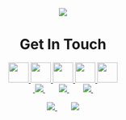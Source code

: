 <p align="center">
  <img src="https://capsule-render.vercel.app/api?type=waving&height=111&color=gradient&customColorList=30&text=Hello%20World!&descAlign=57&animation=blink&fontAlignY=50"/>
</p>

<h1 align="center"> Get In Touch</h1>
<div align="center">
  <a href="https://instagram.com/_edwin_12_">
    <img height="40" src="https://www.vectorlogo.zone/logos/instagram/instagram-icon.svg"/>
  </a>
  <a href="https://linkedin.com/in/edwin-sanjo-soji">
    <img height="40" src="https://www.vectorlogo.zone/logos/linkedin/linkedin-tile.svg"/>
  </a>
  <a href="https://x.com/edwinsanjosoji">
    <img height="40" src="https://freelogopng.com/images/all_img/1690643591twitter-x-logo-png.png"/>
  </a>
  <a href="https://discord.com/">
    <img height="40" src="https://www.vectorlogo.zone/logos/discord/discord-icon.svg"/>
  </a>
  <a href="https://edwinsanjosoji.is-a.dev/">
    <img height="40" src="https://vectorified.com/images/personal-website-icon-28.png"/>
  </a>
</div>

<div align="center">
  &nbsp;&nbsp;&nbsp;&nbsp;&nbsp;&nbsp;<a href="https://instagram.com/_edwin_12_">
    <img src="https://bentos.jkominovic.dev/api/v1/bento-cards?url=https://instagram.com/_edwin_12_&size=square&rounded=24"/>
  </a>&nbsp;&nbsp;&nbsp;&nbsp;&nbsp;&nbsp;
  <a href="https://linkedin.com/edwin-sanjo-soji" >
    <img src="https://bentos.jkominovic.dev/api/v1/bento-cards?url=https://linkedin.com/in/edwin-sanjo-soji&size=square&rounded=24"/>
  </a>&nbsp;&nbsp;&nbsp;&nbsp;&nbsp;&nbsp;
  <a href="https://x.com/edwinsanjosoji">
    <img src="https://bentos.jkominovic.dev/api/v1/bento-cards?url=https://x.com/edwinsanjosoji&size=square&rounded=24"/>
  </a>&nbsp;&nbsp;&nbsp;&nbsp;&nbsp;&nbsp;
  <br><br>
  <a href="https://discord.com/">
    <img src="https://bentos.jkominovic.dev/api/v1/bento-cards?url=https://discord.com/&size=square&rounded=24"/>
  </a>&nbsp;&nbsp;&nbsp;&nbsp;&nbsp;&nbsp;
  <a href="https://edwinsanjosoji.is-a.dev/">
    <img src="https://bentos.jkominovic.dev/api/v1/bento-cards?url=https://edwinsanjosoji.is-a.dev/&size=square&rounded=24"/>
  </a>
  
</div>
